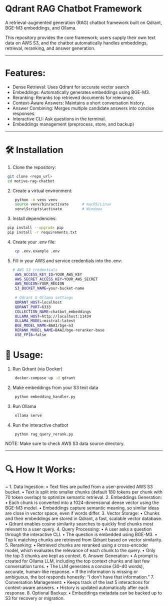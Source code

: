 # Qdrant RAG Chatbot Framework

A retrieval-augmented generation (RAG) chatbot framework built on Qdrant, BGE-M3 embeddings, and Ollama.

This repository provides the core framework; users supply their own text data on AWS S3, and the chatbot automatically handles embeddings, retrieval, reranking, and answer generation.

___________________________________________________________________________________

# Features:
- Dense Retrieval: Uses Qdrant for accurate vector search
- Embeddings: Automatically generates embeddings using BGE-M3.
- Reranking: Reranks top retrieved documents for relevance.
- Context-Aware Answers: Maintains a short conversation history.
- Answer Combining: Merges multiple candidate answers into concise responses.
- Interactive CLI: Ask questions in the terminal.
- Embeddings management (preprocess, store, and backup)

___________________________________________________________________________________


# 🛠 Installation
1.	Clone the repository:
   ```bash
 	git clone <repo_url>
	cd motive-rag-chatbot
   ```

2. Create a virtual environment:
   ```bash
    python -m venv venv
	source venv/bin/activate      # macOS/Linux
	venv\Scripts\activate         # Windows
   ```

3.	Install dependencies:
   ```bash
	pip install --upgrade pip
	pip install -r requirements.txt
   ```

4. Create your .env file:
   ```bash
    cp .env.example .env
   ```
5. Fill in your AWS and service credentials into the .env:
   ```bash
   # AWS S3 credentials
	AWS_ACCESS_KEY_ID=YOUR_AWS_KEY
	AWS_SECRET_ACCESS_KEY=YOUR_AWS_SECRET
	AWS_REGION=YOUR_REGION
	S3_BUCKET_NAME=your-bucket-name
	
	# Qdrant & Ollama settings
	QDRANT_HOST=localhost
	QDRANT_PORT=6333
	COLLECTION_NAME=chatbot_embeddings
	OLLAMA_HOST=http://localhost:11434
	OLLAMA_MODEL=mistral:latest
	BGE_MODEL_NAME=BAAI/bge-m3
	RERANK_MODEL_NAME=BAAI/bge-reranker-base
	USE_FP16=false
   ```
# 🚀 Usage:
1. Run Qdrant (via Docker)
   ```bash
    docker-compose up -d qdrant
   ```

2. Make embeddings from your S3 text data
   ```bash
    python embedding_handler.py
   
3. Run Ollama
   ```bash
    ollama serve
   ```

4. Run the interactive chatbot
   ```bash
    python rag_query_rerank.py
   ```

NOTE: Make sure to check AWS S3 data source directory.

_____________________________________________________________________________

# 🔍 How It Works:
~
	1.	Data Ingestion:
		•	Text files are pulled from a user-provided AWS S3 bucket.
		•	Text is split into smaller chunks (default 180 tokens per chunk with 70 token overlap) to optimize semantic retrieval.
	2.	Embeddings Generation:
		•	Each chunk is converted into a 1024-dimensional dense vector using the BGE-M3 model.
		•	Embeddings capture semantic meaning, so similar ideas are close in vector space, even if words differ.
	3.	Vector Storage:
		•	Chunks and their embeddings are stored in Qdrant, a fast, scalable vector database.
		•	Qdrant enables cosine similarity searches to quickly find chunks most relevant to a user query.
	4.	Query Processing:
		•	A user asks a question through the interactive CLI.
		•	The question is embedded using BGE-M3.
		•	Top k matching chunks are retrieved from Qdrant based on vector similarity.
	5.	Reranking:
		•	Retrieved chunks are reranked using a cross-encoder model, which evaluates the relevance of each chunk to the query.
		•	Only the top 3 chunks are kept as context.
	6.	Answer Generation:
		•	A prompt is created for Ollama LLM, including the top context chunks and last few conversation turns.
		•	The LLM generates a concise (30–40 words), accurate, human-like response.
		•	If the information is missing or ambiguous, the bot responds honestly: “I don’t have that information.”
	7.	Conversation Management:
		•	Keeps track of the last 5 interactions for context-aware answers.
		•	History is updated automatically after each response.
	8.	Optional Backup:
		•	Embeddings metadata can be backed up to S3 for recovery or migration.
